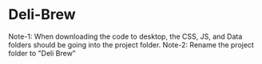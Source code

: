# Deli-Brew

Note-1: When downloading the code to desktop, the CSS, JS, and Data folders should be going into the project folder.
Note-2: Rename the project folder to "Deli Brew"
